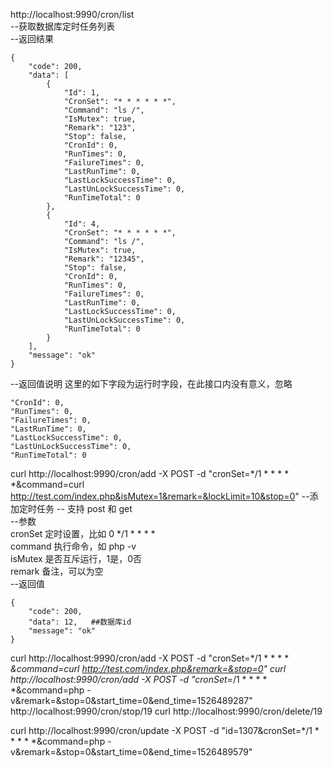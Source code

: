 http://localhost:9990/cron/list    
--获取数据库定时任务列表    
--返回结果    
````
{
    "code": 200,
    "data": [
        {
            "Id": 1,
            "CronSet": "* * * * * *",
            "Command": "ls /",
            "IsMutex": true,
            "Remark": "123",
            "Stop": false,
            "CronId": 0,
            "RunTimes": 0,
            "FailureTimes": 0,
            "LastRunTime": 0,
            "LastLockSuccessTime": 0,
            "LastUnLockSuccessTime": 0,
            "RunTimeTotal": 0
        },
        {
            "Id": 4,
            "CronSet": "* * * * * *",
            "Command": "ls /",
            "IsMutex": true,
            "Remark": "12345",
            "Stop": false,
            "CronId": 0,
            "RunTimes": 0,
            "FailureTimes": 0,
            "LastRunTime": 0,
            "LastLockSuccessTime": 0,
            "LastUnLockSuccessTime": 0,
            "RunTimeTotal": 0
        }
    ],
    "message": "ok"
}
````
--返回值说明
这里的如下字段为运行时字段，在此接口内没有意义，忽略
````
"CronId": 0,
"RunTimes": 0,
"FailureTimes": 0,
"LastRunTime": 0,
"LastLockSuccessTime": 0,
"LastUnLockSuccessTime": 0,
"RunTimeTotal": 0
````
curl http://localhost:9990/cron/add -X POST -d "cronSet=*/1 * * * * *&command=curl http://test.com/index.php&isMutex=1&remark=&lockLimit=10&stop=0" 
--添加定时任务 -- 支持 post 和 get    
--参数    
cronSet 定时设置，比如 0 */1 * * * *    
command 执行命令，如 php -v    
isMutex 是否互斥运行，1是，0否    
remark 备注，可以为空    
--返回值    
````
{
    "code": 200,
    "data": 12,   ##数据库id
    "message": "ok"
}
````

curl http://localhost:9990/cron/add -X POST -d "cronSet=*/1 * * * * *&command=curl http://test.com/index.php&remark=&stop=0"
curl http://localhost:9990/cron/add -X POST -d "cronSet=*/1 * * * * *&command=php -v&remark=&stop=0&start_time=0&end_time=1526489287"
http://localhost:9990/cron/stop/19
curl http://localhost:9990/cron/delete/19

curl http://localhost:9990/cron/update -X POST -d "id=1307&cronSet=*/1 * * * * *&command=php -v&remark=&stop=0&start_time=0&end_time=1526489579"



